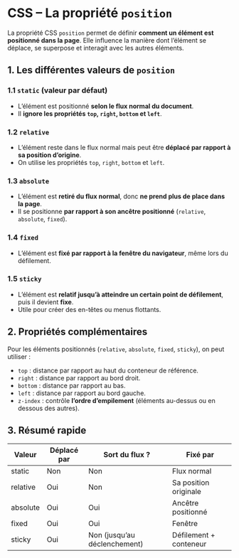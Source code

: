 # CSS – La propriété `position`

La propriété CSS `position` permet de définir **comment un élément est positionné dans la page**. Elle influence la manière dont l’élément se déplace, se superpose et interagit avec les autres éléments.

## 1. Les différentes valeurs de `position`

### 1.1 `static` (valeur par défaut)
- L’élément est positionné **selon le flux normal du document**.
- Il **ignore les propriétés `top`, `right`, `bottom` et `left`**.

### 1.2 `relative`
- L’élément reste dans le flux normal mais peut être **déplacé par rapport à sa position d’origine**.
- On utilise les propriétés `top`, `right`, `bottom` et `left`.

### 1.3 `absolute`
- L’élément est **retiré du flux normal**, donc **ne prend plus de place dans la page**.
- Il se positionne **par rapport à son ancêtre positionné** (`relative`, `absolute`, `fixed`).

### 1.4 `fixed`
- L’élément est **fixé par rapport à la fenêtre du navigateur**, même lors du défilement.

### 1.5 `sticky`
- L’élément est **relatif jusqu’à atteindre un certain point de défilement**, puis il devient **fixe**.
- Utile pour créer des en-têtes ou menus flottants.

## 2. Propriétés complémentaires

Pour les éléments positionnés (`relative`, `absolute`, `fixed`, `sticky`), on peut utiliser :

- `top` : distance par rapport au haut du conteneur de référence.
- `right` : distance par rapport au bord droit.
- `bottom` : distance par rapport au bas.
- `left` : distance par rapport au bord gauche.
- `z-index` : contrôle **l’ordre d’empilement** (éléments au-dessus ou en dessous des autres).

## 3. Résumé rapide

| Valeur    | Déplacé par | Sort du flux ? | Fixé par             |
|-----------|-------------|----------------|--------------------|
| static    | Non         | Non            | Flux normal         |
| relative  | Oui         | Non            | Sa position originale|
| absolute  | Oui         | Oui            | Ancêtre positionné  |
| fixed     | Oui         | Oui            | Fenêtre             |
| sticky    | Oui         | Non (jusqu’au déclenchement) | Défilement + conteneur |
